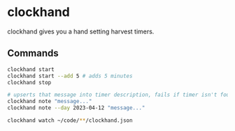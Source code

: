 # clockhand

clockhand gives you a hand setting harvest timers.

## Commands

```bash
clockhand start
clockhand start --add 5 # adds 5 minutes
clockhand stop

# upserts that message into timer description, fails if timer isn't found
clockhand note "message..."
clockhand note --day 2023-04-12 "message..."

clockhand watch ~/code/**/clockhand.json
```
